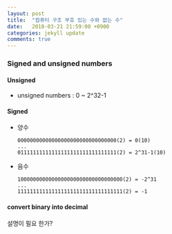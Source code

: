 ```yaml
---
layout: post
title:  "컴퓨터 구조 부호 있는 수와 없는 수"
date:   2018-03-21 21:59:00 +0900
categories: jekyll update
comments: true
---
```

### Signed and unsigned numbers
#### Unsigned
* unsigned numbers : 0 ~ 2^32-1

#### Signed
* 양수
  ```
  00000000000000000000000000000000(2) = 0(10)
  ...
  01111111111111111111111111111111(2) = 2^31-1(10)
  ```

* 음수
  ```
  1000000000000000000000000000000000(2) = -2^31
  ...
  1111111111111111111111111111111111(2) = -1
  ```

#### convert binary into decimal

설명이 필요 한가?
